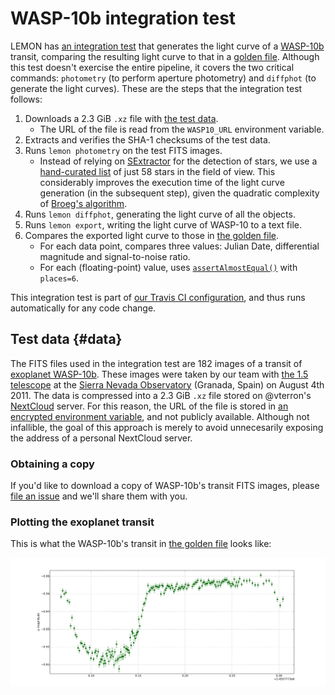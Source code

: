 # WASP-10b integration test

LEMON has [an integration test](./wasp10b.py) that generates the light curve of a [WASP-10b](https://en.wikipedia.org/wiki/WASP-10b) transit, comparing the resulting light curve to that in a [golden file](./WASP10b-golden-curve.txt). Although this test doesn't exercise the entire pipeline, it covers the two critical commands: `photometry` (to perform aperture photometry) and `diffphot` (to generate the light curves). These are the steps that the integration test follows:

1. Downloads a 2.3 GiB `.xz` file with [the test data](#data).
   * The URL of the file is read from the `WASP10_URL` environment variable.
1. Extracts and verifies the SHA-1 checksums of the test data.
1. Runs `lemon photometry` on the test FITS images.
   * Instead of relying on [SExtractor](http://www.astromatic.net/software/sextractor) for the detection of stars, we use a [hand-curated list](./WASP10b-coordinates.txt) of just 58 stars in the field of view. This considerably improves the execution time of the light curve generation (in the subsequent step), given the quadratic complexity of [Broeg's algorithm](http://adsabs.harvard.edu/abs/2005AN....326..134B).
1. Runs `lemon diffphot`, generating the light curve of all the objects.
1. Runs `lemon export`, writing the light curve of WASP-10 to a text file.
1. Compares the exported light curve to those in [the golden file](./WASP10b-golden-curve.txt).
   * For each data point, compares three values: Julian Date, differential magnitude and signal-to-noise ratio.
   * For each (floating-point) value, uses [`assertAlmostEqual()`](https://docs.python.org/3/library/unittest.html#unittest.TestCase.assertAlmostEqual) with `places=6`.

This integration test is part of [our Travis CI configuration](../.travis.yml), and thus runs automatically for any code change.

## Test data {#data}

The FITS files used in the integration test are 182 images of a transit of [exoplanet WASP-10b](https://en.wikipedia.org/wiki/WASP-10b). These images were taken by our team with [the 1.5 telescope](https://www.osn.iaa.csic.es/en/page/15-m-telescope) at the [Sierra Nevada Observatory](https://www.osn.iaa.csic.es/en/) (Granada, Spain) on August 4th 2011. The data is compressed into a 2.3 GiB `.xz` file stored on @vterron's [NextCloud](https://nextcloud.com/) server. For this reason, the URL of the file is stored in [an encrypted environment variable](https://docs.travis-ci.com/user/environment-variables/#defining-encrypted-variables-in-travisyml), and not publicly available. Although not infallible, the goal of this approach is merely to avoid unnecesarily exposing the address of a personal NextCloud server.

### Obtaining a copy

If you'd like to download a copy of WASP-10b's transit FITS images, please [file an issue](https://github.com/vterron/lemon/issues/new) and we'll share them with you.

### Plotting the exoplanet transit

This is what the WASP-10b's transit in [the golden file](./WASP10b-golden-curve.txt) looks like:

![Plot of WASP-10b's transit](WASP10b-golden-curve.svg)

